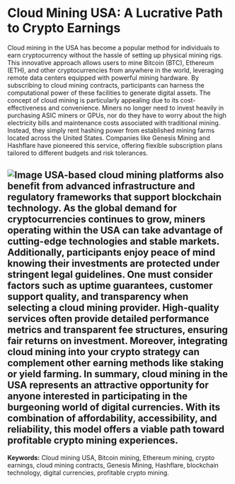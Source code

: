 # Cloud Mining USA: A Lucrative Path to Crypto Earnings
Cloud mining in the USA has become a popular method for individuals to earn cryptocurrency without the hassle of setting up physical mining rigs. This innovative approach allows users to mine Bitcoin (BTC), Ethereum (ETH), and other cryptocurrencies from anywhere in the world, leveraging remote data centers equipped with powerful mining hardware. By subscribing to cloud mining contracts, participants can harness the computational power of these facilities to generate digital assets.
The concept of cloud mining is particularly appealing due to its cost-effectiveness and convenience. Miners no longer need to invest heavily in purchasing ASIC miners or GPUs, nor do they have to worry about the high electricity bills and maintenance costs associated with traditional mining. Instead, they simply rent hashing power from established mining farms located across the United States. Companies like Genesis Mining and Hashflare have pioneered this service, offering flexible subscription plans tailored to different budgets and risk tolerances.

![Image](https://github.com/user-attachments/assets/4a25d116-2220-4385-b08e-f287af8fcbc4)
USA-based cloud mining platforms also benefit from advanced infrastructure and regulatory frameworks that support blockchain technology. As the global demand for cryptocurrencies continues to grow, miners operating within the USA can take advantage of cutting-edge technologies and stable markets. Additionally, participants enjoy peace of mind knowing their investments are protected under stringent legal guidelines.
One must consider factors such as uptime guarantees, customer support quality, and transparency when selecting a cloud mining provider. High-quality services often provide detailed performance metrics and transparent fee structures, ensuring fair returns on investment. Moreover, integrating cloud mining into your crypto strategy can complement other earning methods like staking or yield farming.
In summary, cloud mining in the USA represents an attractive opportunity for anyone interested in participating in the burgeoning world of digital currencies. With its combination of affordability, accessibility, and reliability, this model offers a viable path toward profitable crypto mining experiences.
---
**Keywords:** Cloud mining USA, Bitcoin mining, Ethereum mining, crypto earnings, cloud mining contracts, Genesis Mining, Hashflare, blockchain technology, digital currencies, profitable crypto mining.
